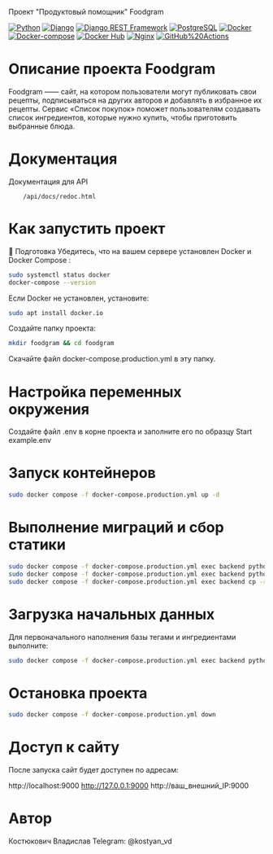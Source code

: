 Проект "Продуктовый помощник" Foodgram

[![Python](https://img.shields.io/badge/-Python-464646?style=flat&logo=Python&logoColor=56C0C0&color=008080)](https://www.python.org/)
[![Django](https://img.shields.io/badge/-Django-464646?style=flat&logo=Django&logoColor=56C0C0&color=008080)](https://www.djangoproject.com/)
[![Django REST Framework](https://img.shields.io/badge/-Django%20REST%20Framework-464646?style=flat&logo=Django%20REST%20Framework&logoColor=56C0C0&color=008080)](https://www.django-rest-framework.org/)
[![PostgreSQL](https://img.shields.io/badge/-PostgreSQL-464646?style=flat&logo=PostgreSQL&logoColor=56C0C0&color=008080)](https://www.postgresql.org/)
[![Docker](https://img.shields.io/badge/-Docker-464646?style=flat&logo=Docker&logoColor=56C0C0&color=008080)](https://www.docker.com/)
[![Docker-compose](https://img.shields.io/badge/-Docker%20compose-464646?style=flat&logo=Docker&logoColor=56C0C0&color=008080)](https://www.docker.com/)
[![Docker Hub](https://img.shields.io/badge/-Docker%20Hub-464646?style=flat&logo=Docker&logoColor=56C0C0&color=008080)](https://www.docker.com/products/docker-hub)
[![Nginx](https://img.shields.io/badge/-NGINX-464646?style=flat&logo=NGINX&logoColor=56C0C0&color=008080)](https://nginx.org/ru/)
[![GitHub%20Actions](https://img.shields.io/badge/-GitHub%20Actions-464646?style=flat&logo=GitHub%20actions&logoColor=56C0C0&color=008080)](https://github.com/features/actions)

# Описание проекта Foodgram

Foodgram —— сайт, на котором пользователи могут публиковать свои рецепты, 
подписываться на других авторов и добавлять в избранное их рецепты. 
Сервис «Список покупок» поможет пользователям создавать список ингредиентов, 
которые нужно купить, чтобы приготовить выбранные блюда.

# Документация

Документация для API

```url
    /api/docs/redoc.html
```

# Как запустить проект
🔧 Подготовка
Убедитесь, что на вашем сервере установлен Docker и Docker Compose :

```bash
sudo systemctl status docker
docker-compose --version
```

Если Docker не установлен, установите:

```bash
sudo apt install docker.io
```

Создайте папку проекта:
```bash
mkdir foodgram && cd foodgram
```

Скачайте файл docker-compose.production.yml в эту папку.

# Настройка переменных окружения
Создайте файл .env в корне проекта и заполните его по образцу Start example.env

# Запуск контейнеров
```bash
sudo docker compose -f docker-compose.production.yml up -d
```

# Выполнение миграций и сбор статики
```bash
sudo docker compose -f docker-compose.production.yml exec backend python manage.py migrate
sudo docker compose -f docker-compose.production.yml exec backend python manage.py collectstatic --noinput
sudo docker compose -f docker-compose.production.yml exec backend cp -r /app/collected_static/. /backend_static/static/
```

# Загрузка начальных данных
Для первоначального наполнения базы тегами и ингредиентами выполните:
```bash
sudo docker compose -f docker-compose.production.yml exec backend python manage.py data_loader
```

# Остановка проекта
```bash
sudo docker compose -f docker-compose.production.yml down
```

# Доступ к сайту
После запуска сайт будет доступен по адресам:

http://localhost:9000
http://127.0.0.1:9000
http://ваш_внешний_IP:9000

# Автор
Костюкович Владислав
Telegram: @kostyan_vd